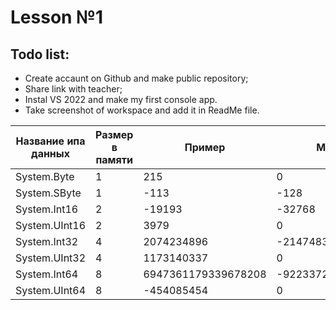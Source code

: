 # **Lesson №1**

## Todo list:
- Create accaunt on Github and make public repository;
- Share link with teacher;
- Instal VS 2022 and make my first console app.
- Take screenshot of workspace and add it in ReadMe file.


| Название ипа данных | Размер в памяти | Пример | Минимум | Максимум |
|---------------------| --------------------- | --------------------- | --------------------- |--------------------- |
| System.Byte | 1 | 215 | 0 | 255 |
| System.SByte | 1 | -113 | -128 | 127 |
| System.Int16 | 2 | -19193 | -32768 | 32767 |
| System.UInt16 | 2 | 3979 | 0 | 65535 |
| System.Int32 | 4 | 2074234896 | -2147483648 | 2147483647 |
| System.UInt32 | 4 | 1173140337 | 0 | 4294967295 |
| System.Int64 | 8 | 6947361179339678208 | -9223372036854775808 | 9223372036854775807 |
| System.UInt64 | 8 | -454085454 | 0 | 18446744073709551615 |
